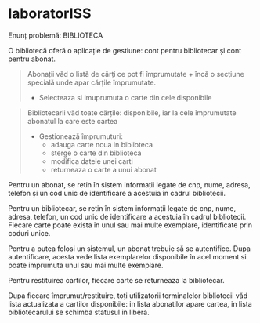 # laboratorISS

Enunț problemă: BIBLIOTECA 

O bibliotecă oferă o aplicație de gestiune: cont pentru bibliotecar și cont pentru abonat.

> Abonații văd o listă de cărți ce pot fi împrumutate + încă o secțiune specială unde apar cărțile împrumutate.
> - Selecteaza si imuprumuta o carte din cele disponibile
	
> Bibliotecarii văd toate cărțile: disponibile, iar la cele împrumutate abonatul la care este cartea 
> - Gestionează împrumuturi: 
>	- adauga carte noua in biblioteca
>	- sterge o carte din biblioteca
>	- modifica datele unei carti
>	- returneaza o carte a unui abonat
 	 
Pentru un abonat, se retin în sistem informații legate de cnp, nume, adresa, telefon și un cod unic de identificare a acestuia în cadrul bibliotecii. 

Pentru un bibliotecar, se retin în sistem informații legate de cnp, nume, adresa, telefon, un cod unic de identificare a acestuia în cadrul bibliotecii.
Fiecare carte poate exista în unul sau mai multe exemplare, identificate prin coduri unice.

Pentru a putea folosi un sistemul, un abonat trebuie să se autentifice. Dupa autentificare, acesta vede lista exemplarelor disponibile în acel moment si poate imprumuta unul sau mai multe exemplare.

Pentru restituirea cartilor, fiecare carte se returneaza la bibliotecar. 

Dupa fiecare împrumut/restituire, toți utilizatorii terminalelor bibliotecii văd lista actualizata a cartilor disponibile: in lista abonatilor apare cartea, in lista bibliotecarului se schimba statusul in libera.
